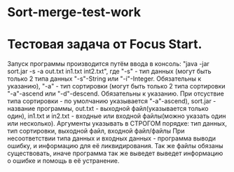 # Sort-merge-test-work
Тестовая задача от Focus Start.
=======
Запуск программы производится путём ввода в консоль: "java -jar sort.jar -s -a out.txt in1.txt int2.txt", где "-s" - тип данных (могут быть только 2 типа данных
"-s"-String или "-i"-Integer. Обязательны к указанию), "-a" - тип сортировки (могут быть только 2 типа сортировки "-a"-ascend или "-d"-descend. Обязательны к указанию. При отсуствие типа сортировки - по умолчанию указывается "-a"-ascend), sort.jar - название программы, out.txt - выходной файл(указывается только один), in1.txt и in2.txt - входные или входной файлы(можно указать один или несколько). Аргументы указывать в СТРОГОМ порядке: тип данных, тип сортировки, выходной файл, входной файл/файлы
При несоответствии типа данных и входных данных - программа выводи ошибку, и информацию для её ликвидирования. Так же файлы обязаны существовать, иначе программа так же выведет выведет информацию о ошибке и помощь в её устранение.



